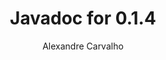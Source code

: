 ---
title: Javadoc for 0.1.4
author: Alexandre Carvalho
menu_title: 0.1.4
category: javadoc_docs
layout: iframe
iframe_url: /docs/0.1.4/site/apidocs/index.html
order: 3
---
